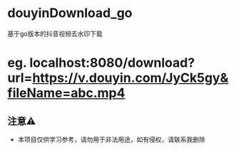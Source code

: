 # douyinDownload_go
基于go版本的抖音视频去水印下载

# eg. localhost:8080/download?url=https://v.douyin.com/JyCk5gy&fileName=abc.mp4

## 注意⚠️
- 本项目仅供学习参考，请勿用于非法用途，如有侵权，请联系我删除